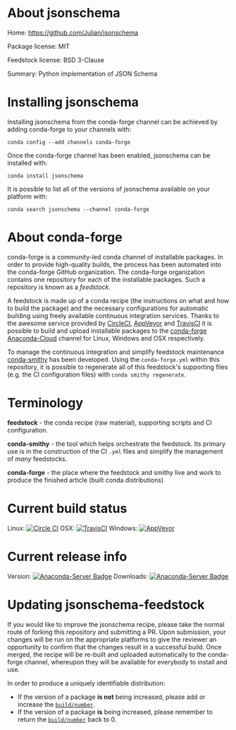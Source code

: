 About jsonschema
================

Home: https://github.com/Julian/jsonschema

Package license: MIT

Feedstock license: BSD 3-Clause

Summary: Python implementation of JSON Schema



Installing jsonschema
=====================

Installing jsonschema from the conda-forge channel can be achieved by adding conda-forge to your channels with:

```
conda config --add channels conda-forge
```

Once the conda-forge channel has been enabled, jsonschema can be installed with:

```
conda install jsonschema
```

It is possible to list all of the versions of jsonschema available on your platform with:

```
conda search jsonschema --channel conda-forge
```


About conda-forge
=================

conda-forge is a community-led conda channel of installable packages.
In order to provide high-quality builds, the process has been automated into the
conda-forge GitHub organization. The conda-forge organization contains one repository 
for each of the installable packages. Such a repository is known as a *feedstock*.

A feedstock is made up of a conda recipe (the instructions on what and how to build
the package) and the necessary configurations for automatic building using freely
available continuous integration services. Thanks to the awesome service provided by
[CircleCI](https://circleci.com/), [AppVeyor](http://www.appveyor.com/)
and [TravisCI](https://travis-ci.org/) it is possible to build and upload installable
packages to the [conda-forge](https://anaconda.org/conda-forge)
[Anaconda-Cloud](http://docs.anaconda.org/) channel for Linux, Windows and OSX respectively.

To manage the continuous integration and simplify feedstock maintenance
[conda-smithy](http://github.com/conda-forge/conda-smithy) has been developed.
Using the ``conda-forge.yml`` within this repository, it is possible to regenerate all of
this feedstock's supporting files (e.g. the CI configuration files) with ``conda smithy regenerate``.


Terminology
===========

**feedstock** - the conda recipe (raw material), supporting scripts and CI configuration.

**conda-smithy** - the tool which helps orchestrate the feedstock.
                   Its primary use is in the construction of the CI ``.yml`` files
                   and simplify the management of *many* feedstocks.

**conda-forge** - the place where the feedstock and smithy live and work to
                  produce the finished article (built conda distributions)

Current build status
====================
Linux: [![Circle CI](https://circleci.com/gh/conda-forge/jsonschema-feedstock.svg?style=svg)](https://circleci.com/gh/conda-forge/jsonschema-feedstock)
OSX: [![TravisCI](https://travis-ci.org/conda-forge/jsonschema-feedstock.svg?branch=master)](https://travis-ci.org/conda-forge/jsonschema-feedstock) 
Windows: [![AppVeyor](https://ci.appveyor.com/api/projects/status/github/conda-forge/jsonschema-feedstock?svg=True)](https://ci.appveyor.com/project/conda-forge/jsonschema-feedstock/branch/master)

Current release info
====================
Version: [![Anaconda-Server Badge](https://anaconda.org/conda-forge/jsonschema/badges/version.svg)](https://anaconda.org/conda-forge/jsonschema)
Downloads: [![Anaconda-Server Badge](https://anaconda.org/conda-forge/jsonschema/badges/downloads.svg)](https://anaconda.org/conda-forge/jsonschema)


Updating jsonschema-feedstock
=============================

If you would like to improve the jsonschema recipe, please take the normal
route of forking this repository and submitting a PR. Upon submission, your changes will
be run on the appropriate platforms to give the reviewer an opportunity to confirm that the
changes result in a successful build. Once merged, the recipe will be re-built and uploaded
automatically to the conda-forge channel, whereupon they will be available for everybody to
install and use.

In order to produce a uniquely identifiable distribution:
 * If the version of a package **is not** being increased, please add or increase
   the [``build/number``](http://conda.pydata.org/docs/building/meta-yaml.html#build-number-and-string). 
 * If the version of a package **is** being increased, please remember to return
   the [``build/number``](http://conda.pydata.org/docs/building/meta-yaml.html#build-number-and-string)
   back to 0.
